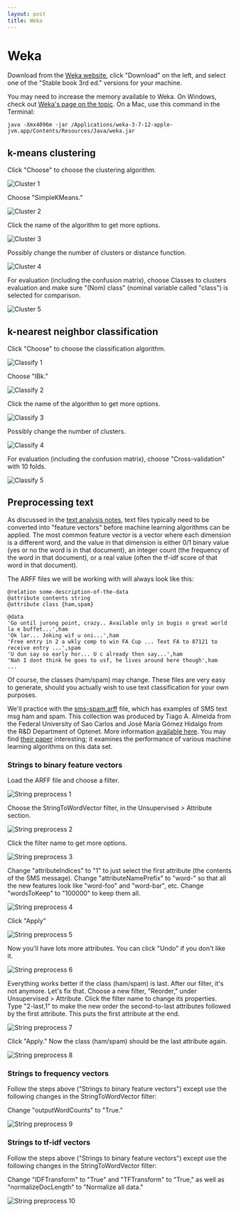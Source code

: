 ```yaml
---
layout: post
title: Weka
---
```


# Weka

Download from the [Weka website](http://www.cs.waikato.ac.nz/ml/weka/), click "Download" on the left, and select one of the "Stable book 3rd ed." versions for your machine.

You may need to increase the memory available to Weka. On Windows,
check out [Weka's page on the topic](http://weka.wikispaces.com/Java+Virtual+Machine). On a Mac, use this command in the
Terminal:

```
java -Xmx4096m -jar /Applications/weka-3-7-12-apple-jvm.app/Contents/Resources/Java/weka.jar
```

## k-means clustering

Click "Choose" to choose the clustering algorithm.

![Cluster 1](/images/weka-cluster-1.png)

Choose "SimpleKMeans."

![Cluster 2](/images/weka-cluster-2.png)

Click the name of the algorithm to get more options.

![Cluster 3](/images/weka-cluster-3.png)

Possibly change the number of clusters or distance function.

![Cluster 4](/images/weka-cluster-4.png)

For evaluation (including the confusion matrix), choose Classes to clusters evaluation and make sure "(Nom) class" (nominal variable called "class") is selected for comparison.

![Cluster 5](/images/weka-cluster-5.png)


## k-nearest neighbor classification

Click "Choose" to choose the classification algorithm.

![Classify 1](/images/weka-classify-1.png)

Choose "IBk."

![Classify 2](/images/weka-classify-2.png)

Click the name of the algorithm to get more options.

![Classify 3](/images/weka-classify-3.png)

Possibly change the number of clusters.

![Classify 4](/images/weka-classify-4.png)

For evaluation (including the confusion matrix), choose "Cross-validation" with 10 folds.

![Classify 5](/images/weka-classify-5.png)

## Preprocessing text

As discussed in the [text analysis notes](/notes/text-analysis.html), text files typically
need to be converted into "feature vectors" before machine learning
algorithms can be applied. The most common feature vector is a vector
where each dimension is a different word, and the value in that
dimension is either 0/1 binary value (yes or no the word is in that
document), an integer count (the frequency of the word in that
document), or a real value (often the tf-idf score of that word in
that document).

The ARFF files we will be working with will always look like this:

```
@relation some-description-of-the-data
@attribute contents string
@attribute class {ham,spam}

@data
'Go until jurong point, crazy.. Available only in bugis n great world la e buffet...',ham
'Ok lar... Joking wif u oni...',ham
'Free entry in 2 a wkly comp to win FA Cup ... Text FA to 87121 to receive entry ...',spam
'U dun say so early hor... U c already then say...',ham
'Nah I dont think he goes to usf, he lives around here though',ham
...
```

Of course, the classes (ham/spam) may change. These files are very
easy to generate, should you actually wish to use text classification
for your own purposes.

We'll practice with the [sms-spam.arff](/sms-spam.arff) file, which has examples of SMS
text msg ham and spam. This collection was produced by Tiago
A. Almeida from the Federal University of Sao Carlos and José María
Gómez Hidalgo from the R&D Department of Optenet. More information
[available here](http://www.dt.fee.unicamp.br/~tiago/smsspamcollection/). You may find [their paper](http://dl.acm.org/citation.cfm?id=2034742) interesting; it examines the
performance of various machine learning algorithms on this data set.

### Strings to binary feature vectors

Load the ARFF file and choose a filter.

![String preprocess 1](/images/weka-preprocess-1.png)

Choose the StringToWordVector filter, in the Unsupervised > Attribute section.

![String preprocess 2](/images/weka-preprocess-2.png)

Click the filter name to get more options.

![String preprocess 3](/images/weka-preprocess-3.png)

Change "attributeIndices" to "1" to just select the first attribute (the contents of the SMS message). Change "attributeNamePrefix" to "word-" so that all the new features look like "word-foo" and "word-bar", etc. Change "wordsToKeep" to "100000" to keep them all.

![String preprocess 4](/images/weka-preprocess-4.png)

Click "Apply"

![String preprocess 5](/images/weka-preprocess-5.png)

Now you'll have lots more attributes. You can click "Undo" if you don't like it.

![String preprocess 6](/images/weka-preprocess-6.png)

Everything works better if the class (ham/spam) is last. After our filter, it's not anymore. Let's fix that. Choose a new filter, "Reorder," under Unsupervised > Attribute. Click the filter name to change its properties. Type "2-last,1" to make the new order the second-to-last attributes followed by the first attribute. This puts the first attribute at the end.

![String preprocess 7](/images/weka-preprocess-7.png)

Click "Apply." Now the class (ham/spam) should be the last attribute again.

![String preprocess 8](/images/weka-preprocess-8.png)

### Strings to frequency vectors

Follow the steps above ("Strings to binary feature vectors") except
use the following changes in the StringToWordVector filter:

Change "outputWordCounts" to "True."

![String preprocess 9](/images/weka-preprocess-9.png)

### Strings to tf-idf vectors

Follow the steps above ("Strings to binary feature vectors") except
use the following changes in the StringToWordVector filter:

Change "IDFTransform" to "True" and "TFTransform" to "True," as well as "normalizeDocLength" to "Normalize all data."

![String preprocess 10](/images/weka-preprocess-10.png)


